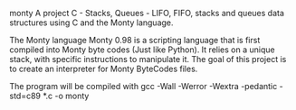 monty
A project C - Stacks, Queues - LIFO, FIFO, stacks and queues data structures using C and the Monty language.

The Monty language
Monty 0.98 is a scripting language that is first compiled into Monty byte codes (Just like Python). It relies on a unique stack, with specific instructions to manipulate it. The goal of this project is to create an interpreter for Monty ByteCodes files.

The program will be compiled with
gcc -Wall -Werror -Wextra -pedantic -std=c89 *.c -o monty
